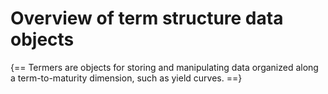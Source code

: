 
# Overview of term structure data objects

{==
Termers are objects for storing and manipulating data organized along a
term-to-maturity dimension, such as yield curves.
==}


